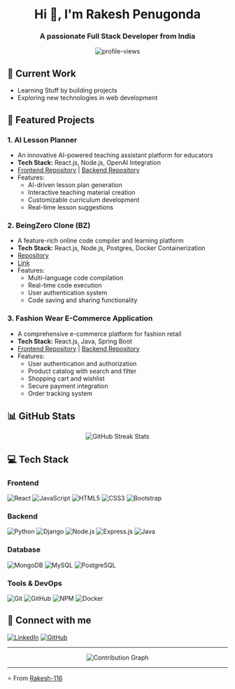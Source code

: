 <h1 align="center">Hi 👋, I'm Rakesh Penugonda</h1>
<h3 align="center">A passionate Full Stack Developer from India</h3>

<p align="center">
  <img src="https://komarev.com/ghpvc/?username=Rakesh-116&label=Profile%20views&color=0e75b6&style=flat" alt="profile-views" />
</p>

## 🔭 Current Work
- Learning Stuff by building projects
- Exploring new technologies in web development

## 🚀 Featured Projects

### 1. AI Lesson Planner
- An innovative AI-powered teaching assistant platform for educators
- **Tech Stack:** React.js, Node.js, OpenAI Integration
- [Frontend Repository](https://github.com/Rakesh-116/AI-Lesson-Planner-Frontend) | [Backend Repository](https://github.com/Rakesh-116/AI-Lesson-Planner-Backend)
- Features:
  - AI-driven lesson plan generation
  - Interactive teaching material creation
  - Customizable curriculum development
  - Real-time lesson suggestions

### 2. BeingZero Clone (BZ)
- A feature-rich online code compiler and learning platform
- **Tech Stack:** React.js, Node.js, Postgres, Docker Containerization
- [Repository](https://github.com/Rakesh-116/NeoCode)
- [Link](https://neocode.rakeshp.me)
- Features:
  - Multi-language code compilation
  - Real-time code execution
  - User authentication system
  - Code saving and sharing functionality

### 3. Fashion Wear E-Commerce Application
- A comprehensive e-commerce platform for fashion retail
- **Tech Stack:** React.js, Java, Spring Boot
- [Frontend Repository](https://github.com/Rakesh-116/Fashion-Wear-Application-Frontend-) | [Backend Repository](https://github.com/Rakesh-116/Fashion-Wear-Application-Backend-)
- Features:
  - User authentication and authorization
  - Product catalog with search and filter
  - Shopping cart and wishlist
  - Secure payment integration
  - Order tracking system

## 📊 GitHub Stats

<p align="center">
  <img src="https://github-readme-streak-stats.herokuapp.com/?user=Rakesh-116&theme=dracula" alt="GitHub Streak Stats" />
</p>

## 💻 Tech Stack

### Frontend
![React](https://img.shields.io/badge/React-20232A?style=for-the-badge&logo=react&logoColor=61DAFB)
![JavaScript](https://img.shields.io/badge/JavaScript-F7DF1E?style=for-the-badge&logo=javascript&logoColor=black)
![HTML5](https://img.shields.io/badge/HTML5-E34F26?style=for-the-badge&logo=html5&logoColor=white)
![CSS3](https://img.shields.io/badge/CSS3-1572B6?style=for-the-badge&logo=css3&logoColor=white)
![Bootstrap](https://img.shields.io/badge/Bootstrap-563D7C?style=for-the-badge&logo=bootstrap&logoColor=white)

### Backend
![Python](https://img.shields.io/badge/Python-3776AB?style=for-the-badge&logo=python&logoColor=white)
![Django](https://img.shields.io/badge/Django-092E20?style=for-the-badge&logo=django&logoColor=white)
![Node.js](https://img.shields.io/badge/Node.js-339933?style=for-the-badge&logo=nodedotjs&logoColor=white)
![Express.js](https://img.shields.io/badge/Express.js-000000?style=for-the-badge&logo=express&logoColor=white)
![Java](https://img.shields.io/badge/Java-ED8B00?style=for-the-badge&logo=java&logoColor=white)

### Database
![MongoDB](https://img.shields.io/badge/MongoDB-47A248?style=for-the-badge&logo=mongodb&logoColor=white)
![MySQL](https://img.shields.io/badge/MySQL-4479A1?style=for-the-badge&logo=mysql&logoColor=white)
![PostgreSQL](https://img.shields.io/badge/PostgreSQL-316192?style=for-the-badge&logo=postgresql&logoColor=white)

### Tools & DevOps
![Git](https://img.shields.io/badge/Git-F05032?style=for-the-badge&logo=git&logoColor=white)
![GitHub](https://img.shields.io/badge/GitHub-100000?style=for-the-badge&logo=github&logoColor=white)
![NPM](https://img.shields.io/badge/npm-CB3837?style=for-the-badge&logo=npm&logoColor=white)
![Docker](https://img.shields.io/badge/Docker-2496ED?style=for-the-badge&logo=docker&logoColor=white)

## 🤝 Connect with me
[![LinkedIn](https://img.shields.io/badge/LinkedIn-0077B5?style=for-the-badge&logo=linkedin&logoColor=white)](https://www.linkedin.com/in/rakesh-penugonda/)
[![GitHub](https://img.shields.io/badge/GitHub-100000?style=for-the-badge&logo=github&logoColor=white)](https://github.com/Rakesh-116)

---
<p align="center">
  <img src="https://github-readme-activity-graph.vercel.app/graph?username=Rakesh-116&theme=dracula" alt="Contribution Graph" />
</p>

---
⭐️ From [Rakesh-116](https://github.com/Rakesh-116)
